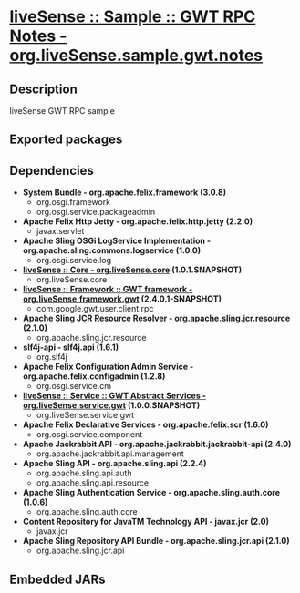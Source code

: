 # [liveSense :: Sample :: GWT RPC Notes - org.liveSense.sample.gwt.notes](http://github.com/liveSense/org.liveSense.sample.gwt.notes)
## Description
liveSense GWT RPC sample
## Exported packages
## Dependencies
* __System Bundle - org.apache.felix.framework (3.0.8)__
	* org.osgi.framework
	* org.osgi.service.packageadmin
* __Apache Felix Http Jetty - org.apache.felix.http.jetty (2.2.0)__
	* javax.servlet
* __Apache Sling OSGi LogService Implementation - org.apache.sling.commons.logservice (1.0.0)__
	* org.osgi.service.log
* __[liveSense :: Core - org.liveSense.core](http://github.com/liveSense/org.liveSense.core) (1.0.1.SNAPSHOT)__
	* org.liveSense.core
* __[liveSense :: Framework :: GWT framework - org.liveSense.framework.gwt](http://github.com/liveSense/org.liveSense.framework.gwt) (2.4.0.1-SNAPSHOT)__
	* com.google.gwt.user.client.rpc
* __Apache Sling JCR Resource Resolver - org.apache.sling.jcr.resource (2.1.0)__
	* org.apache.sling.jcr.resource
* __slf4j-api - slf4j.api (1.6.1)__
	* org.slf4j
* __Apache Felix Configuration Admin Service - org.apache.felix.configadmin (1.2.8)__
	* org.osgi.service.cm
* __[liveSense :: Service :: GWT Abstract Services - org.liveSense.service.gwt](http://github.com/liveSense/org.liveSense.service.gwt) (1.0.0.SNAPSHOT)__
	* org.liveSense.service.gwt
* __Apache Felix Declarative Services - org.apache.felix.scr (1.6.0)__
	* org.osgi.service.component
* __Apache Jackrabbit API - org.apache.jackrabbit.jackrabbit-api (2.4.0)__
	* org.apache.jackrabbit.api.management
* __Apache Sling API - org.apache.sling.api (2.2.4)__
	* org.apache.sling.api.auth
	* org.apache.sling.api.resource
* __Apache Sling Authentication Service - org.apache.sling.auth.core (1.0.6)__
	* org.apache.sling.auth.core
* __Content Repository for JavaTM Technology API - javax.jcr (2.0)__
	* javax.jcr
* __Apache Sling Repository API Bundle - org.apache.sling.jcr.api (2.1.0)__
	* org.apache.sling.jcr.api
## Embedded JARs
